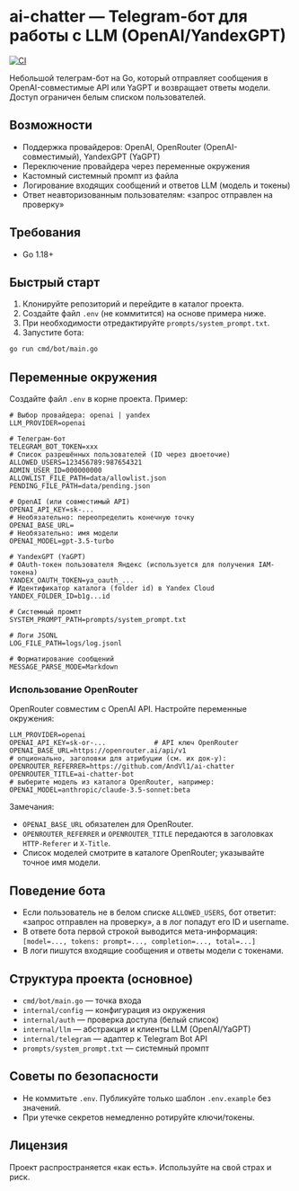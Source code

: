 # ai-chatter — Telegram-бот для работы с LLM (OpenAI/YandexGPT)

[![CI](https://github.com/AndVl1/ai-chatter/actions/workflows/ci.yml/badge.svg?branch=main)](https://github.com/AndVl1/ai-chatter/actions/workflows/ci.yml)

Небольшой телеграм-бот на Go, который отправляет сообщения в OpenAI-совместимые API или YaGPT и возвращает ответы модели. Доступ ограничен белым списком пользователей.

## Возможности
- Поддержка провайдеров: OpenAI, OpenRouter (OpenAI-совместимый), YandexGPT (YaGPT)
- Переключение провайдера через переменные окружения
- Кастомный системный промпт из файла
- Логирование входящих сообщений и ответов LLM (модель и токены)
- Ответ неавторизованным пользователям: «запрос отправлен на проверку»

## Требования
- Go 1.18+

## Быстрый старт
1) Клонируйте репозиторий и перейдите в каталог проекта.
2) Создайте файл `.env` (не коммитится) на основе примера ниже.
3) При необходимости отредактируйте `prompts/system_prompt.txt`.
4) Запустите бота:
```bash
go run cmd/bot/main.go
```

## Переменные окружения
Создайте файл `.env` в корне проекта. Пример:
```dotenv
# Выбор провайдера: openai | yandex
LLM_PROVIDER=openai

# Телеграм-бот
TELEGRAM_BOT_TOKEN=xxx
# Список разрешённых пользователей (ID через двоеточие)
ALLOWED_USERS=123456789:987654321
ADMIN_USER_ID=000000000
ALLOWLIST_FILE_PATH=data/allowlist.json
PENDING_FILE_PATH=data/pending.json

# OpenAI (или совместимый API)
OPENAI_API_KEY=sk-...
# Необязательно: переопределить конечную точку
OPENAI_BASE_URL=
# Необязательно: имя модели
OPENAI_MODEL=gpt-3.5-turbo

# YandexGPT (YaGPT)
# OAuth-токен пользователя Яндекс (используется для получения IAM-токена)
YANDEX_OAUTH_TOKEN=ya_oauth_...
# Идентификатор каталога (folder id) в Yandex Cloud
YANDEX_FOLDER_ID=b1g...id

# Системный промпт
SYSTEM_PROMPT_PATH=prompts/system_prompt.txt

# Логи JSONL
LOG_FILE_PATH=logs/log.jsonl

# Форматирование сообщений
MESSAGE_PARSE_MODE=Markdown
```

### Использование OpenRouter
OpenRouter совместим с OpenAI API. Настройте переменные окружения:
```dotenv
LLM_PROVIDER=openai
OPENAI_API_KEY=sk-or-...            # API ключ OpenRouter
OPENAI_BASE_URL=https://openrouter.ai/api/v1
# опционально, заголовки для атрибуции (см. их док-у):
OPENROUTER_REFERRER=https://github.com/AndVl1/ai-chatter
OPENROUTER_TITLE=ai-chatter-bot
# выберите модель из каталога OpenRouter, например:
OPENAI_MODEL=anthropic/claude-3.5-sonnet:beta
```
Замечания:
- `OPENAI_BASE_URL` обязателен для OpenRouter.
- `OPENROUTER_REFERRER` и `OPENROUTER_TITLE` передаются в заголовках `HTTP-Referer` и `X-Title`.
- Список моделей смотрите в каталоге OpenRouter; указывайте точное имя модели.

## Поведение бота
- Если пользователь не в белом списке `ALLOWED_USERS`, бот ответит: «запрос отправлен на проверку», а в лог попадут его ID и username.
- В ответе бота первой строкой выводится мета-информация:
  `[model=..., tokens: prompt=..., completion=..., total=...]`
- В логи пишутся входящие сообщения и ответы модели с токенами.

## Структура проекта (основное)
- `cmd/bot/main.go` — точка входа
- `internal/config` — конфигурация из окружения
- `internal/auth` — проверка доступа (белый список)
- `internal/llm` — абстракция и клиенты LLM (OpenAI/YaGPT)
- `internal/telegram` — адаптер к Telegram Bot API
- `prompts/system_prompt.txt` — системный промпт

## Советы по безопасности
- Не коммитьте `.env`. Публикуйте только шаблон `.env.example` без значений.
- При утечке секретов немедленно ротируйте ключи/токены.

## Лицензия
Проект распространяется «как есть». Используйте на свой страх и риск.
